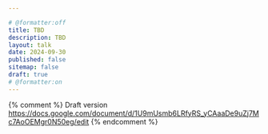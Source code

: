 ```yaml
---

# @formatter:off
title: TBD
description: TBD
layout: talk
date: 2024-09-30
published: false
sitemap: false
draft: true
# @formatter:on
---
```


{% comment %}
Draft version https://docs.google.com/document/d/1U9mUsmb6LRfyRS_yCAaaDe9uZj7Mc7AoOEMgr0N50eg/edit
{% endcomment %}
